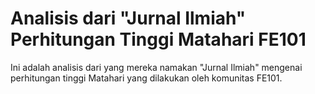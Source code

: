Analisis dari "Jurnal Ilmiah" Perhitungan Tinggi Matahari FE101
===============================================================

Ini adalah analisis dari yang mereka namakan "Jurnal Ilmiah" mengenai perhitungan tinggi Matahari yang dilakukan oleh komunitas FE101.